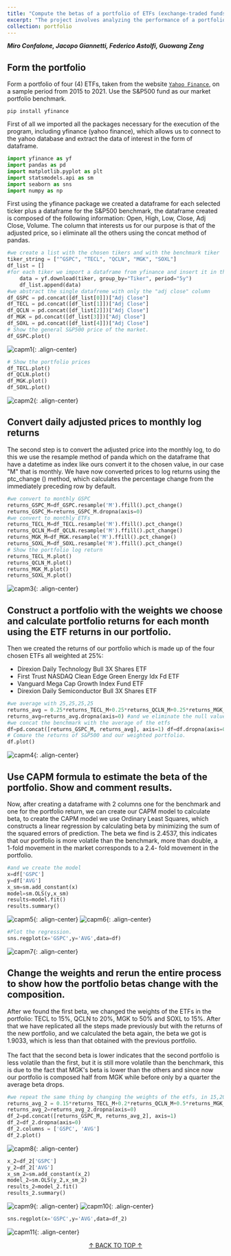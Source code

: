 ```yaml
---
title: "Compute the betas of a portfolio of ETFs (exchange-traded funds)."
excerpt: "The project involves analyzing the performance of a portfolio composed of four ETFs and applying the Capital Asset Pricing Model (CAPM) to calculate portfolio beta. Initially, the portfolio demonstrates higher volatility compared to the benchmark, while subsequent adjustments to the ETF weights result in reduced volatility. This project aims to provide insights into portfolio management and risk assessment, aiding in informed investment strategies.<center><br/><img src='/images/capm3.png'></center>"
collection: portfolio
---
```

<a id="top"></a>

***Miro Confalone, Jacopo Giannetti, Federico Astolfi, Guowang Zeng***

## Form the portfolio
Form a portfolio of four (4) ETFs, taken from the website [`Yahoo Finance`](https://finance.yahoo.com), on a sample period from 2015 to 2021. Use the S&P500 fund as our market portfolio benchmark.

```shell
pip install yfinance
```

First of all we imported all the packages necessary for the execution of the program, including yfinance (yahoo finance), which allows us to connect to the yahoo database and extract the data of interest in the form of dataframe.

```python
import yfinance as yf
import pandas as pd
import matplotlib.pyplot as plt
import statsmodels.api as sm
import seaborn as sns
import numpy as np
```

First using the yfinance package we created a dataframe for each selected ticker plus a dataframe for the S&P500 benchmark, the dataframe created is composed of the following information: Open, High, Low, Close, Adj Close, Volume. The column that interests us for our purpose is that of the adjusted price, so i eliminate all the others using the concat method of pandas.

```python
#we create a list with the chosen tikers and with the benchmark tiker
tiker_string = ["^GSPC", "TECL", "QCLN", "MGK", "SOXL"]
df_list = []
#for each tiker we import a dataframe from yfinance and insert it in the df_list for tiker in tiker_string:
    data = yf.download(tiker, group_by="Tiker", period="5y")
    df_list.append(data)
#we abstract the single datafreme with only the "adj close" column
df_GSPC = pd.concat([df_list[0]])["Adj Close"]
df_TECL = pd.concat([df_list[1]])["Adj Close"]
df_QCLN = pd.concat([df_list[2]])["Adj Close"]
df_MGK = pd.concat([df_list[3]])["Adj Close"]
df_SOXL = pd.concat([df_list[4]])["Adj Close"]
# Show the general S&P500 price of the market.
df_GSPC.plot()
```
![capm1](/images/capm1.png){: .align-center}

```python
# Show the portfolio prices
df_TECL.plot()
df_QCLN.plot()
df_MGK.plot()
df_SOXL.plot()
```

![capm2](/images/capm2.png){: .align-center}

## Convert daily adjusted prices to monthly log returns 
The second step is to convert the adjusted price into the monthly log, to do this we use the resample method of panda which on the dataframe that have a datetime as index like ours convert it to the chosen value, in our case "M" that is monthly.
We have now converted prices to log returns using the ptc_change () method, which calculates the percentage change from the immediately preceding row by default.

```python
#we convert to monthly GSPC
returns_GSPC_M=df_GSPC.resample('M').ffill().pct_change()
returns_GSPC_M=returns_GSPC_M.dropna(axis=0)
#we convert to monthly ETFs
returns_TECL_M=df_TECL.resample('M').ffill().pct_change()
returns_QCLN_M=df_QCLN.resample('M').ffill().pct_change()
returns_MGK_M=df_MGK.resample('M').ffill().pct_change()
returns_SOXL_M=df_SOXL.resample('M').ffill().pct_change()
# Show the portfolio log return
returns_TECL_M.plot()
returns_QCLN_M.plot()
returns_MGK_M.plot()
returns_SOXL_M.plot()
```

![capm3](/images/capm3.png){: .align-center}

## Construct a portfolio with the weights we choose and calculate portfolio returns for each month using the ETF returns in our portfolio.
Then we created the returns of our portfolio which is made up of the four chosen ETFs all weighted at 25%:
+ Direxion Daily Technology Bull 3X Shares ETF
+ First Trust NASDAQ Clean Edge Green Energy Idx Fd ETF
+ Vanguard Mega Cap Growth Index Fund ETF
+ Direxion Daily Semiconductor Bull 3X Shares ETF

```python
#we average with 25,25,25,25
returns_avg = 0.25*returns_TECL_M+0.25*returns_QCLN_M+0.25*returns_MGK_M+0. ,→25*returns_SOXL_M
returns_avg=returns_avg.dropna(axis=0) #and we eliminate the null values
#we concat the benchmark with the average of the etfs
df=pd.concat([returns_GSPC_M, returns_avg], axis=1) df=df.dropna(axis=0) #and we eliminate the null values df.columns = ['GSPC', 'AVG'] #let's rename the columns
# Comare the returns of S&P500 and our weighted portfolio.
df.plot()
```
![capm4](/images/capm4.png){: .align-center}

## Use CAPM formula to estimate the beta of the portfolio. Show and comment results.​
Now, after creating a dataframe with 2 columns one for the benchmark and one for the portfolio return, we can create our CAPM model to calculate beta, to create the CAPM model we use Ordinary Least Squares, which constructs a linear regression by calculating beta by minimizing the sum of the squared errors of prediction.
The beta we find is 2.4537, this indicates that our portfolio is more volatile than the benchmark, more than double, a 1-fold movement in the market corresponds to a 2.4- fold movement in the portfolio.

```python
#and we create the model
x=df['GSPC']
y=df['AVG']
x_sm=sm.add_constant(x)
model=sm.OLS(y,x_sm)
results=model.fit()
results.summary()
```
![capm5](/images/capm5.png){: .align-center}
![capm6](/images/capm6.png){: .align-center}

```python
#Plot the regression.
sns.regplot(x='GSPC',y='AVG',data=df)
```

![capm7](/images/capm7.png){: .align-center}

## Change the weights and rerun the entire process to show how the portfolio betas change with the composition.
After we found the first beta, we changed the weights of the ETFs in the portfolio: TECL to 15%, QCLN to 20%, MGK to 50% and SOXL to 15%.
After that we have replicated all the steps made previously but with the returns of the new portfolio, and we calculated the beta again, the beta we got is 1.9033, which is less than that obtained with the previous portfolio.
<br/>
<br/>
The fact that the second beta is lower indicates that the second portfolio is less volatile than the first, but it is still more volatile than the benchmark, this is due to the fact that MGK's beta is lower than the others and since now our portfolio is composed half from MGK while before only by a quarter the average beta drops.

```python
#we repeat the same thing by changing the weights of the etfs, in 15,20,50,15
returns_avg_2 = 0.15*returns_TECL_M+0.2*returns_QCLN_M+0.5*returns_MGK_M+0. ,→15*returns_SOXL_M
returns_avg_2=returns_avg_2.dropna(axis=0)
df_2=pd.concat([returns_GSPC_M, returns_avg_2], axis=1)
df_2=df_2.dropna(axis=0)
df_2.columns = ['GSPC', 'AVG']
df_2.plot()
```

![capm8](/images/capm8.png){: .align-center}

```python
x_2=df_2['GSPC']
y_2=df_2['AVG']
x_sm_2=sm.add_constant(x_2)
model_2=sm.OLS(y_2,x_sm_2)
results_2=model_2.fit()
results_2.summary()
```

![capm9](/images/capm9.png){: .align-center}
![capm10](/images/capm10.png){: .align-center}

```python
sns.regplot(x='GSPC',y='AVG',data=df_2)
```

![capm11](/images/capm11.png){: .align-center}

[<center>↑ BACK TO TOP ↑</center>](#top)

  <script src="https://code.jquery.com/jquery-3.6.0.min.js"></script>
  <script>
    $(document).ready(function() {
      $('a[href="#top"]').click(function() {
        $('html, body').animate({ scrollTop: 0 }, 'slow');
        return false;
      });
    });
  </script>
